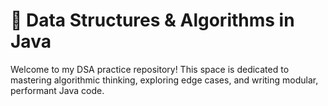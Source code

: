 # 🧠 Data Structures & Algorithms in Java

Welcome to my DSA practice repository! This space is dedicated to mastering algorithmic thinking, exploring edge cases, and writing modular, performant Java code.

